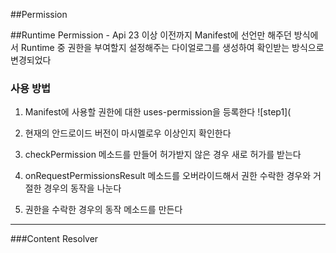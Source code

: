 ##Permission


##Runtime Permission - Api 23 이상
이전까지 Manifest에 선언만 해주던 방식에서 Runtime 중 권한을 부여할지 설정해주는 다이얼로그를 생성하여 확인받는 방식으로 변경되었다

### 사용 방법
1. Manifest에 사용할 권한에 대한 uses-permission을 등록한다
![step1](

2. 현재의 안드로이드 버전이 마시멜로우 이상인지 확인한다


3. checkPermission 메소드를 만들어 허가받지 않은 경우 새로 허가를 받는다


4. onRequestPermissionsResult 메소드를 오버라이드해서 권한 수락한 경우와 거절한 경우의 동작을 나눈다


5. 권한을 수락한 경우의 동작 메소드를 만든다

---

###Content Resolver